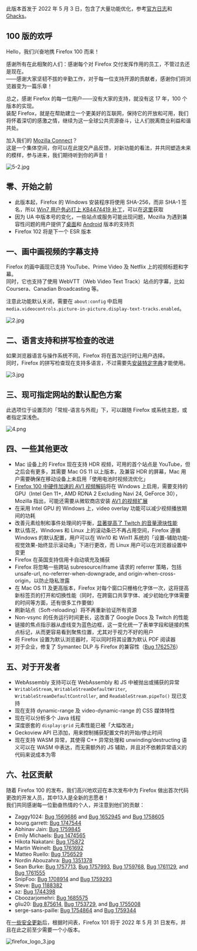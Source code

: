 此版本首发于 2022 年 5 月 3 日，包含了大量功能优化，参考[官方日志](https://www.mozilla.org/en-US/firefox/100.0/releasenotes/)和 [Ghacks](https://www.ghacks.net/2022/05/03/mozilla-releases-firefox-100-here-is-what-is-new/)。

## 100 版的欢呼

Hello，我们兴奋地携 Firefox 100 而来！

感谢所有在此相聚的人们：感谢每个对 Firefox 交付发挥作用的员工，不管过去还是现在。  
——感谢大家坚韧不拔的辛勤工作，对于每一位支持开源的贡献者，感谢你们将浏览器变为一篇乐章！

总之，感谢 Firefox 的每一位用户——没有大家的支持，就没有这 17 年，100 个版本的实现。  
装配 Firefox，就是在帮助建立一个更美好的互联网，保持它的开放和可用，我们将怀着深切的感激之情，继续为这一全球公共资源奋斗，让人们脱离商业利益和谐共处。

加入我们的 [Mozilla Connect](https://connect.mozilla.org/)？  
这是一个集体空间，你可以在此提交产品反馈，对新功能的看法，并共同塑造未来的模样，参与进来，我们期待听到你的声音！

![5-2.jpg](https://s2.loli.net/2022/05/05/cBtOUdbJY5rEz19.jpg)

## 零、开始之前

+ 此版本起，Firefox 的 Windows 安装程序将使用 SHA-256，而非 SHA-1 签名，所以 [Win7 用户务必打上 KB4474419 补丁](https://www.ghacks.net/2022/04/01/firefox-100-requires-the-windows-update-kb4474419-on-windows-7/)，可以在[这里](https://support.microsoft.com/en-us/topic/sha-2-code-signing-support-update-for-windows-server-2008-r2-windows-7-and-windows-server-2008-september-23-2019-84a8aad5-d8d9-2d5c-6d78-34f9aa5f8339)获取
+ 因为 UA 中版本号的变化，一些站点或服务可能出现问题，Mozilla 为遇到兼容性问题的用户提供了[桌面](https://support.mozilla.org/kb/difficulties-opening-or-using-website-firefox-100)和 [Android](https://support.mozilla.org/kb/difficulties-firefox-android-100) 版本的支持页
+ Firefox 102 将是下一个 ESR 版本

## 一、画中画视频的字幕支持

Firefox 的画中画现已支持 YouTube、Prime Video 及 Netflix 上的视频标题和字幕。  
同时，它也支持了使用 WebVTT（Web Video Text Track）站点的字幕，比如 Coursera、Canadian Broadcasting 等。

注意此功能默认关闭，需要在 `about:config` 中启用 `media.videocontrols.picture-in-picture.display-text-tracks.enabled`。

![2.jpg](https://s2.loli.net/2022/05/04/NLCezsMBfjEUxyD.jpg)

## 二、语言支持和拼写检查的改进

如果浏览器语言与操作系统不同，Firefox 将在首次运行时让用户选择。  
同时，Firefox 的拼写检查现在支持多语言，不过需要先[安装特定字典](https://addons.mozilla.org/en-US/firefox/language-tools/)才能使用。

![3.jpg](https://s2.loli.net/2022/05/04/akXwKYt46gHC9BI.jpg)

## 三、现可指定网站的默认配色方案

此选项位于设置页的「常规-语言与外观」下，可以跟随 Firefox 或系统主题，或者指定深浅色。

![4.png](https://s2.loli.net/2022/05/04/7eFGCpO9rYdEmJM.png)

## 四、一些其他更改

+ Mac 设备上的 Firefox 现在支持 HDR 视频，可用的首个站点是 YouTube，但之后会有更多，其需要 Mac OS 11 以上版本，及兼容 HDR 的屏幕，Mac 用户需要确保在移动设备上未启用「使用电池时视频流优化」
+ [Firefox 100 中硬件加速的 AV1 视频解码](https://www.ghacks.net/2022/03/21/firefox-100-is-getting-av1-hardware-decoding-support-on-windows/)将在 Windows 上启用，需要支持的 GPU（Intel Gen 11+, AMD RDNA 2 Excluding Navi 24, GeForce 30），Mozilla 指出，可能还需要从微软商店安装 [AV1 的视频扩展](https://www.microsoft.com/en-us/p/av1-video-extension/9mvzqvxjbq9v?activetab=pivot:overviewtab)
+ 在采用 Intel GPU 的 Windows 上，video overlay 功能可以减少视频播放期间的功耗
+ 改善元素绘制和事件处理间的平衡，[显著提高了 Twitch 的音量滑块性能](https://jrmuizel.github.io/twitch/volume.html)
+ 默认情况，Windows 和 Linux 上的滚动条已不再占用空间，Firefox 遵循 Windows 的默认配置，用户可以在 Win10 和 Win11 系统的「设置-辅助功能-视觉效果-始终显示滚动条」下进行更改，而 Linux 用户可以在浏览器设置中变更
+ Firefox 在英国支持信用卡自动填充及捕获
+ Firefox 将忽略一些跨站 subresource/iframe 请求的 referrer 策略，包括 unsafe-url, no-referrer-when-downgrade, and origin-when-cross-origin，以防止隐私泄露
+ 在 Mac OS 11 及更高版本，Firefox 对每个窗口只栅格化字体一次，这将提高新标签页的打开和切换性能（同时，在跨窗口共享字体、减少初始化字体需要的时间等方面，还有很多工作要做）
+ 刷新站点（Soft-reloading）将不再重新验证所有资源
+ Non-vsync 的任务运行时间更长，这改善了 Google Docs 及 Twitch 的性能
+ 链接的焦点指示器从虚线变为蓝色边框，这一变化统一了表单字段和链接的焦点标记，从而更容易看到聚焦位置，尤其对于视力不好的用户
+ 将 Firefox 设置为默认浏览器时，可以同时将其设置为默认 PDF 阅读器
+ 对于企业，修复了 Symantec DLP 与 Firefox 的兼容性（[Bug 1762576](https://bugzilla.mozilla.org/show_bug.cgi?id=1762576)）

## 五、对于开发者

+ WebAssembly 支持可以在 WebAssembly 和 JS 中被抛出或捕获的异常
+ `WritableStream`, `WritableStreamDefaultWriter`, `WritableStreamDefaultController`, and `ReadableStream.pipeTo()` 现已支持
+ 现在支持 dynamic-range 及 video-dynamic-range 的 CSS 媒体特性
+ 现在可以分析多个 Java 线程
+ 深度嵌套的 `display:grid` 元素性能已被「大幅改进」
+ Geckoview API 已添加，用来控制捕获配置文件的开始/停止时间
+ 现在支持 WASM 异常，其使得 C++ 异常处理和 unwinding/destructing 语义可以在 WASM 中表达，而无需额外的 JS 辅助，并且对不依赖异常语义的代码来说成本为零

## 六、社区贡献

随着 Firefox 100 的发布，我们高兴地欢迎在本次发布中为 Firefox 做出首次代码更改的开发人员，其中13人是全新的志愿者！  
我们共同感谢每一位勤奋热情的个人，并注意到他们的贡献：

+ Zaggy1024: [Bug 1569686](https://bugzilla.mozilla.org/show_bug.cgi?id=1569686) and [Bug 1652945](https://bugzilla.mozilla.org/show_bug.cgi?id=1652945) and [Bug 1758605](https://bugzilla.mozilla.org/show_bug.cgi?id=1758605)
+ bourg.garrett: [Bug 1747544](https://bugzilla.mozilla.org/show_bug.cgi?id=1747544)
+ Abhinav Jain: [Bug 1759845](https://bugzilla.mozilla.org/show_bug.cgi?id=1759845)
+ Emily Michaels: [Bug 1474565](https://bugzilla.mozilla.org/show_bug.cgi?id=1474565)
+ Hikota Nakatani: [Bug 175872](https://bugzilla.mozilla.org/show_bug.cgi?id=1758725)
+ Martin Weinelt: [Bug 1761692](https://bugzilla.mozilla.org/show_bug.cgi?id=1761692)
+ Matteo Ruello: [Bug 1756529](https://bugzilla.mozilla.org/show_bug.cgi?id=1756529)
+ Nordin Abouzahra: [Bug 1351378](https://bugzilla.mozilla.org/show_bug.cgi?id=1351378)
+ Sean Burke: [Bug 1757713](https://bugzilla.mozilla.org/show_bug.cgi?id=1757713), [Bug 1757993](https://bugzilla.mozilla.org/show_bug.cgi?id=1757993), [Bug 1759768](https://bugzilla.mozilla.org/show_bug.cgi?id=1759768), [Bug 1761129](https://bugzilla.mozilla.org/show_bug.cgi?id=1761129), and [Bug 1761555](https://bugzilla.mozilla.org/show_bug.cgi?id=1761555)
+ SnipFoo: [Bug 1708914](https://bugzilla.mozilla.org/show_bug.cgi?id=1708914) and [Bug 1759293](https://bugzilla.mozilla.org/show_bug.cgi?id=1759293)
+ Steve: [Bug 1188382](https://bugzilla.mozilla.org/show_bug.cgi?id=1188382)
+ az: [Bug 1744398](https://bugzilla.mozilla.org/show_bug.cgi?id=1744398)
+ Cboozarjomehri: [Bug 1685575](https://bugzilla.mozilla.org/show_bug.cgi?id=168557)
+ gliu20: [Bug 875614,](https://bugzilla.mozilla.org/show_bug.cgi?id=875614) [Bug 1753729](https://bugzilla.mozilla.org/show_bug.cgi?id=1753729), and [Bug 1755008](https://bugzilla.mozilla.org/show_bug.cgi?id=1755008)
+ serge-sans-paille: [Bug 1754864](https://bugzilla.mozilla.org/show_bug.cgi?id=1754864) and [Bug 1759344](https://bugzilla.mozilla.org/show_bug.cgi?id=1759344)

在[一些安全更新](https://www.mozilla.org/en-US/security/advisories/)后，根据时间表，Firefox 101 将于 2022 年 5 月 31 日发布，并且在此之前至少需要一个小版本。

![firefox_logo_3.jpg](https://s2.loli.net/2022/05/02/s4pUX1SYOwmCz6A.jpg)